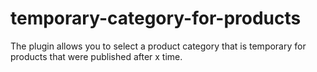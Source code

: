# temporary-category-for-products
The plugin allows you to select a product category that is temporary for products that were published after x time.
